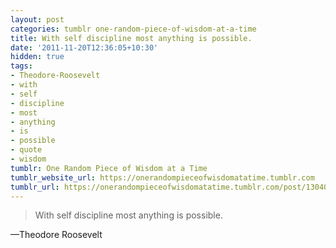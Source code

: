 ```yaml
---
layout: post
categories: tumblr one-random-piece-of-wisdom-at-a-time
title: With self discipline most anything is possible.
date: '2011-11-20T12:36:05+10:30'
hidden: true
tags:
- Theodore-Roosevelt
- with
- self
- discipline
- most
- anything
- is
- possible
- quote
- wisdom
tumblr: One Random Piece of Wisdom at a Time
tumblr_website_url: https://onerandompieceofwisdomatatime.tumblr.com
tumblr_url: https://onerandompieceofwisdomatatime.tumblr.com/post/13040389971/with-self-discipline-most-anything-is-possible
---
```

> With self discipline most anything is possible.

—Theodore Roosevelt
